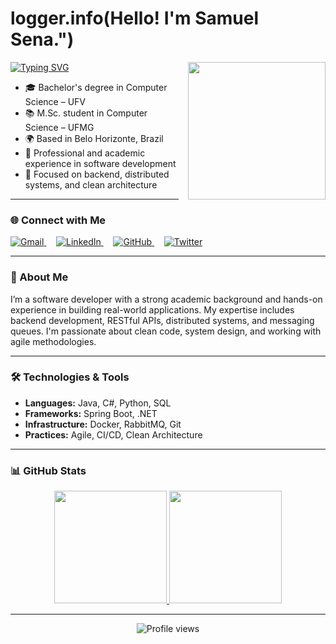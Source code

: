# logger.info(Hello! I'm Samuel Sena.")

<p float="left">
  <a href="https://git.io/typing-svg">
    <img src="https://readme-typing-svg.demolab.com?font=Fira+Code&pause=1000&color=3AB0FF&width=480&height=40&lines=Hi%2C+I'm+Samuel+Sena.;Software+Developer+%7C+MSc+Student+at+UFMG." alt="Typing SVG" />
  </a>

  <img src="https://github.com/Globson/Globson/blob/main/grobsPixelArt.png" width="220" align="right" style="margin-left: 15px;">
</p>

- 🎓 Bachelor's degree in Computer Science – UFV  
- 📚 M.Sc. student in Computer Science – UFMG  
- 🌍 Based in Belo Horizonte, Brazil  
- 💼 Professional and academic experience in software development  
- 🚀 Focused on backend, distributed systems, and clean architecture  

---

### 🌐 Connect with Me

<p align="left">
  <a href="mailto:samuelpsena@gmail.com">
    <img src="https://img.shields.io/badge/-Gmail-red?style=flat&logo=gmail&logoColor=white" alt="Gmail"/>
  </a>
  &nbsp;&nbsp;&nbsp;
  <a href="https://www.linkedin.com/in/samuelpsena/">
    <img src="https://img.shields.io/badge/-LinkedIn-0A66C2?style=flat&logo=linkedin&logoColor=white" alt="LinkedIn"/>
  </a>
  &nbsp;&nbsp;&nbsp;
  <a href="https://github.com/Globson">
    <img src="https://img.shields.io/badge/-GitHub-black?style=flat&logo=github&logoColor=white" alt="GitHub"/>
  </a>
  &nbsp;&nbsp;&nbsp;
  <a href="https://twitter.com/MuelSena">
    <img src="https://img.shields.io/badge/-@MuelSena-1DA1F2?style=flat&logo=twitter&logoColor=white" alt="Twitter"/>
  </a>
</p>

---

### 📖 About Me

I’m a software developer with a strong academic background and hands-on experience in building real-world applications. My expertise includes backend development, RESTful APIs, distributed systems, and messaging queues. I'm passionate about clean code, system design, and working with agile methodologies.

---

### 🛠️ Technologies & Tools

- **Languages:** Java, C#, Python, SQL  
- **Frameworks:** Spring Boot, .NET  
- **Infrastructure:** Docker, RabbitMQ, Git  
- **Practices:** Agile, CI/CD, Clean Architecture  

---

### 📊 GitHub Stats

<div align="center">
  <a href="https://github.com/Globson">
    <img height="180em" src="https://github-readme-stats.vercel.app/api?username=Globson&show_icons=true&hide_border=true&theme=tokyonight"/>
  </a>
  <a href="https://github.com/Globson">
    <img height="180em" src="https://github-readme-stats.vercel.app/api/top-langs/?username=Globson&layout=compact&hide_border=true&theme=tokyonight"/>
  </a>
</div>

---

<div align="center">
  <img src="https://komarev.com/ghpvc/?username=Globson&label=Profile+Views&color=3AB0FF&style=flat" alt="Profile views"/>
</div>
